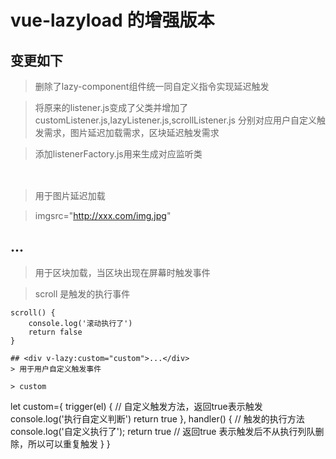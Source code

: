 # vue-lazyload 的增强版本
## 变更如下
> 删除了lazy-component组件统一同自定义指令实现延迟触发  

> 将原来的listener.js变成了父类并增加了customListener.js,lazyListener.js,scrollListener.js 分别对应用户自定义触发需求，图片延迟加载需求，区块延迟触发需求  

> 添加listenerFactory.js用来生成对应监听类

## <img v-lazy="imgsrc"></img>
> 用于图片延迟加载  

> imgsrc="http://xxx.com/img.jpg"

## <div v-lazy:scroll="scroll">...</div>
> 用于区块加载，当区块出现在屏幕时触发事件  

> scroll 是触发的执行事件  

```
scroll() {
    console.log('滚动执行了')
    return false
}

## <div v-lazy:custom="custom">...</div>
> 用于用户自定义触发事件   

> custom   

```
let custom={
    trigger(el) { // 自定义触发方法，返回true表示触发
        console.log('执行自定义判断')
        return true
    },
    handler() { // 触发的执行方法
        console.log('自定义执行了');
        return true // 返回true 表示触发后不从执行列队删除，所以可以重复触发 
    }
}
